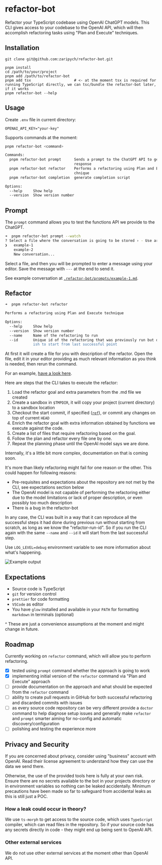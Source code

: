 # refactor-bot

Refactor your TypeScript codebase using OpenAI ChatGPT models. This CLI gives
access to your codebase to the OpenAI API, which will then accomplish
refactoring tasks using "Plan and Execute" techniques.

## Installation

```
git clone git@github.com:zaripych/refactor-bot.git
```

```
pnpm install
cd /path/to/your/project
pnpm add /path/to/refactor-bot
pnpm add tsx                    # <- at the moment tsx is required for running TypeScript directly, we can tsc/bundle the refactor-bot later, if it works
pnpm refactor-bot --help
```

## Usage

Create `.env` file in current directory:

```
OPENAI_API_KEY="your-key"
```

Supports commands at the moment:

```sh
pnpm refactor-bot <command>

Commands:
  pnpm refactor-bot prompt      Sends a prompt to the ChatGPT API to generate a
                                response
  pnpm refactor-bot refactor    Performs a refactoring using Plan and Execute te
                                chnique
  pnpm refactor-bot completion  generate completion script

Options:
  --help     Show help                                                 [boolean]
  --version  Show version number                                       [boolean]
```

## Prompt

The `prompt` command allows you to test the functions API we provide to the
ChatGPT.

```sh
➜  pnpm refactor-bot prompt --watch
? Select a file where the conversation is going to be stored › - Use arrow-keys. Return to submit.
❯   example-1
    example-2
    New conversation...
```

Select a file, and then you will be prompted to enter a message using your
editor. Save the message with `---` at the end to send it.

See example conversation at
[`.refactor-bot/prompts/example-1.md`](.refactor-bot/prompts/example-1.md).

## Refactor

```sh
➜  pnpm refactor-bot refactor

Performs a refactoring using Plan and Execute technique

Options:
  --help     Show help                                                 [boolean]
  --version  Show version number                                       [boolean]
  --name     Name of the refactoring to run                             [string]
  --id       Unique id of the refactoring that was previously run but didn't fin
             ish to start from last successful point                    [string]
```

At first it will create a file for you with description of the refactor. Open the file, edit it in your editor providing as much relevant information as you think is needed, then rerun the command.

For an example, [have a look here](https://github.com/zaripych/refactor-bot/blob/5374a8381edb5b7adb431ff4847f826872221756/.refactor-bot/refactors/replace-read-file-sync/goal.md#L9).

Here are steps that the CLI takes to execute the refactor:

1. Load the refactor goal and extra parameters from the .md file we created
2. Create a sandbox in `$TMPDIR`, it will copy your project (current directory) to a sandbox location
3. Checkout the start commit, if specified ([`ref`](https://github.com/zaripych/refactor-bot/blob/5374a8381edb5b7adb431ff4847f826872221756/src/refactor/types.ts#L32)), or commit any changes on top of current `HEAD`
4. Enrich the refactor goal with extra information obtained by functions we execute against the code.
5. Create a list of files that require refactoring based on the goal.
6. Follow the plan and refactor every file one by one.
7. Repeat the planning phase until the OpenAI model says we are done.

Internally, it's a little bit more complex, documentation on that is coming soon.

It's more than likely refactoring might fail for one reason or the other. This could happen for following reasons:

-   Pre-requisites and expectations about the repository are not met by the CLI, see expectations section below
-   The OpenAI model is not capable of performing the refactoring either due to the model limitations or lack of proper description, or even possibly too much description
-   There is a bug in the refactor-bot

In any case, the CLI was built in a way that it can reproduce all the successful steps it had done during previous run without starting from scratch, as long as we know the "refactor-run-id". So if you run the CLI again with the same `--name` and `--id` it will start from the last successful step.

Use `LOG_LEVEL=debug` environment variable to see more information about what's happening.

![Example output](.refactor-bot/refactors/replace-read-file-sync/example-report.png?raw=true 'Example output')

## Expectations

-   Source code is TypeScript
-   `git` for version control
-   `prettier` for code formatting
-   `VSCode` as editor
-   You have `glow` installed and available in your `PATH` for formatting
    `markdown` in terminals (optional)

^ These are just a convenience assumptions at the moment and might change in
future.

## Roadmap

Currently working on `refactor` command, which will allow you to perform
refactoring.

-   [x] tested using `prompt` command whether the approach is going to work
-   [x] implementing initial version of the `refactor` command via "Plan and Execute" approach
-   [ ] provide documentation on the approach and what should be expected from the `refactor` command
-   [ ] ability to create pull requests in GitHub for both successful refactoring and discarded commits with issues
-   [ ] as every source code repository can be very different provide a `doctor` command to help diagnose setup issues and generally make `refactor` and `prompt` smarter aiming for no-config and automatic discovery/configuration
-   [ ] polishing and testing the experience more

## Privacy and Security

If you are concerned about privacy, consider using "business" account with OpenAI. Read their license agreement to understand how they can use the data we send there.

Otherwise, the use of the provided tools here is fully at your own risk. Ensure there are no secrets available to the bot in your projects directory or in environment variables so nothing can be leaked accidentally. Minimum precautions have been made so far to safeguard from accidental leaks as this is still just a POC.

### How a leak could occur in theory?

We use `ts-morph` to get access to the source code, which uses `TypeScript` compiler, which can read files in the repository. So if your source code has any secrets directly in code - they might end up being sent to OpenAI API.

### Other external services

We do not use other external services at the moment other than OpenAI API.
